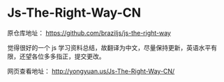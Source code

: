 Js-The-Right-Way-CN
===================

原仓库地址： https://github.com/braziljs/js-the-right-way

觉得很好的一个 js 学习资料总结，故翻译为中文，尽量保持更新，英语水平有限，还望各位多多指正，提交更改。

网页查看地址： http://yongyuan.us/Js-The-Right-Way-CN/
